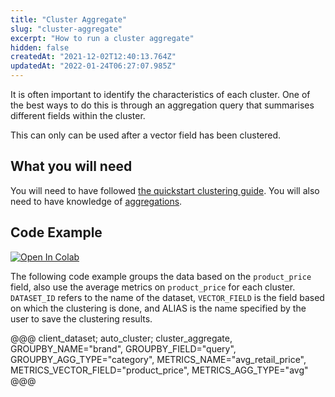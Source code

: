 ```yaml
---
title: "Cluster Aggregate"
slug: "cluster-aggregate"
excerpt: "How to run a cluster aggregate"
hidden: false
createdAt: "2021-12-02T12:40:13.764Z"
updatedAt: "2022-01-24T06:27:07.985Z"
---
```

It is often important to identify the characteristics of each cluster. One of the best ways to do this is through an aggregation query that summarises different fields within the cluster.

This can only can be used after a vector field has been clustered.

## What you will need
You will need to have followed [the quickstart clustering guide](doc:quickstart-clustering).
You will also need to have knowledge of [aggregations](doc:aggregations).

## Code Example
[![Open In Colab](https://colab.research.google.com/assets/colab-badge.svg)](https://colab.research.google.com/github/RelevanceAI/RelevanceAI-readme-docs/blob/v0.33.2-clustering-feature/docs/CLUSTERING_FEATURES/clustering/_notebooks/RelevanceAI-ReadMe-Clustering-Aggregation.ipynb)

The following code example groups the data based on the `product_price` field, also use the average metrics on `product_price` for each cluster. `DATASET_ID` refers to the name of the dataset, `VECTOR_FIELD` is the field based on which the clustering is done, and ALIAS is the name specified by the user to save the clustering results.


@@@ client_dataset; auto_cluster; cluster_aggregate, GROUPBY_NAME="brand", GROUPBY_FIELD="query", GROUPBY_AGG_TYPE="category", METRICS_NAME="avg_retail_price", METRICS_VECTOR_FIELD="product_price", METRICS_AGG_TYPE="avg" @@@
